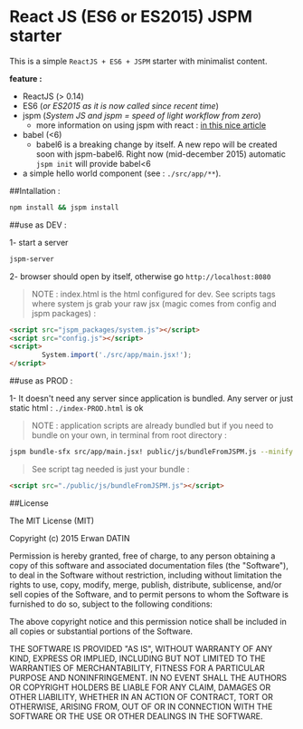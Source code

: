 React JS (ES6 or ES2015) JSPM starter
=========

This is a simple `ReactJS + ES6 + JSPM` starter with minimalist content.

**feature :** 

- ReactJS (> 0.14)
- ES6 (*or ES2015 as it is now called since recent time*)
- jspm (*System JS and jspm = speed of light workflow from zero*)
  - more information on using jspm with react : [in this nice article](http://egorsmirnov.me/2015/10/11/react-and-es6-part5.html) 
- babel (<6)
  - babel6 is a breaking change by itself. A new repo will be created soon with jspm-babel6.
  Right now (mid-december 2015) automatic `jspm init` will provide babel<6
- a simple hello world component (see : `./src/app/**`).



##Intallation :

```bash
npm install && jspm install
```





##use as DEV  : 

1- start a server 
```bash
jspm-server
```
2- browser should open by itself, otherwise go `http://localhost:8080` 

>NOTE : index.html is the html configured for dev. See scripts tags where system js grab your raw jsx (magic comes from config and jspm packages) :

```html
<script src="jspm_packages/system.js"></script>
<script src="config.js"></script>
<script>
		System.import('./src/app/main.jsx!');
</script>		
``` 



##use as PROD  : 

1- It doesn't need any server since application is bundled. Any server or just static html : `./index-PROD.html` is ok


>NOTE : application scripts are already bundled but if you need to bundle on your own, in terminal from root directory :

```bash
jspm bundle-sfx src/app/main.jsx! public/js/bundleFromJSPM.js --minify
```

>See script tag needed is just your bundle :

```html
<script src="./public/js/bundleFromJSPM.js"></script>
``` 


##License

The MIT License (MIT)

Copyright (c) 2015 Erwan DATIN

Permission is hereby granted, free of charge, to any person obtaining a copy
of this software and associated documentation files (the "Software"), to deal
in the Software without restriction, including without limitation the rights
to use, copy, modify, merge, publish, distribute, sublicense, and/or sell
copies of the Software, and to permit persons to whom the Software is
furnished to do so, subject to the following conditions:

The above copyright notice and this permission notice shall be included in
all copies or substantial portions of the Software.

THE SOFTWARE IS PROVIDED "AS IS", WITHOUT WARRANTY OF ANY KIND, EXPRESS OR
IMPLIED, INCLUDING BUT NOT LIMITED TO THE WARRANTIES OF MERCHANTABILITY,
FITNESS FOR A PARTICULAR PURPOSE AND NONINFRINGEMENT. IN NO EVENT SHALL THE
AUTHORS OR COPYRIGHT HOLDERS BE LIABLE FOR ANY CLAIM, DAMAGES OR OTHER
LIABILITY, WHETHER IN AN ACTION OF CONTRACT, TORT OR OTHERWISE, ARISING FROM,
OUT OF OR IN CONNECTION WITH THE SOFTWARE OR THE USE OR OTHER DEALINGS IN
THE SOFTWARE.
